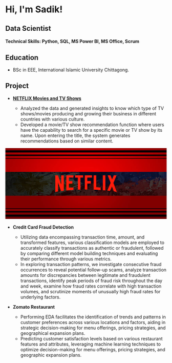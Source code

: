 # Hi, I'm Sadik! 

## Data Scientist

#### Technical Skills: Python, SQL, MS Power BI, MS Office, Scrum

## Education
- BSc in EEE, International Islamic University Chittagong.

## Project
- [**NETFLIX Movies and TV Shows**](https://github.com/Sadikctg/Project_3_Netflix_Movies_and_TV_Shows_EDA-)

  - Analyzed the data and generated insights to know which type of TV shows/movies producing and growing their business in different countries with various culture.
  - Developed a movie/TV show recommendation function where users have the capability to search for a specific movie or TV show by its name. Upon entering the title, the system generates recommendations based on similar content. 

![Netflix Cover](https://github.com/Sadikctg/Project_3_Netflix_Movies_and_TV_Shows_EDA-/blob/main/netflix_page_cover.jpg)


	
	
- **Credit Card Fraud Detection**
	- Utilizing data encompassing transaction time, amount, and transformed features, various classification models are employed to accurately classify transactions as authentic or fraudulent, followed by comparing different model building techniques and evaluating their performance through various metrics.
	- In exploring transaction patterns, we investigate consecutive fraud occurrences to reveal potential follow-up scams, analyze transaction amounts for discrepancies between legitimate and fraudulent transactions, identify peak periods of fraud risk throughout the day and week, examine how fraud rates correlate with high transaction volumes, and scrutinize moments of unusually high fraud rates for underlying factors.

- **Zomato Restaurant**
	- Performing EDA facilitates the identification of trends and patterns in customer preferences across various locations and factors, aiding in strategic decision-making for menu offerings, pricing strategies, and geographical expansion plans.
	- Predicting customer satisfaction levels based on various restaurant features and attributes, leveraging machine learning techniques to optimize decision-making for menu offerings, pricing strategies, and geographic expansion plans.
